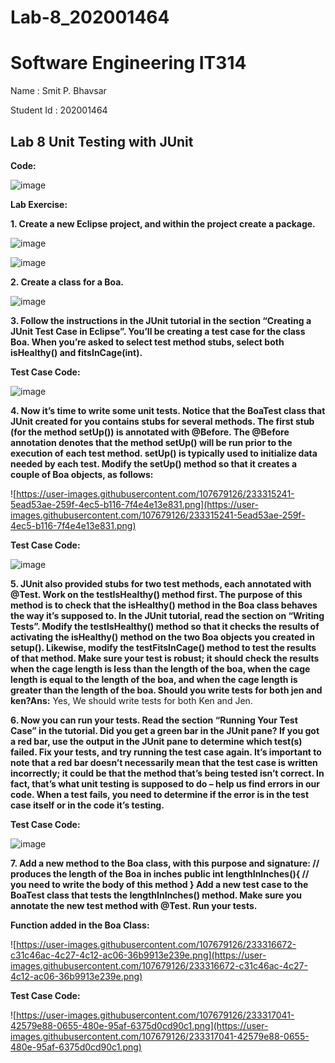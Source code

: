 # Lab-8_202001464
# Software Engineering IT314

Name : Smit P. Bhavsar

Student Id : 202001464

## Lab 8 Unit Testing with JUnit

**Code:**

![image](https://user-images.githubusercontent.com/107932317/233594515-5bd00cd7-2cce-40e3-8d8f-299926771bba.png)

**Lab Exercise:**

**1. Create a new Eclipse project, and within the project create a package.**

![image](https://user-images.githubusercontent.com/107932317/233594626-61dfb5cc-9f6e-4b59-a138-cd81b790b419.png)

![image](https://user-images.githubusercontent.com/107932317/233594686-f5b79d69-1373-420c-b394-72b0ea4a776d.png)

**2. Create a class for a Boa.**

![image](https://user-images.githubusercontent.com/107932317/233594784-ad216efd-a9ea-432a-9c5e-56d9985ab8c5.png)

**3. Follow the instructions in the JUnit tutorial in the section “Creating a JUnit Test Case in Eclipse”. You’ll be creating a test case for the class Boa. When you’re asked to select test method stubs, select both isHealthy() and fitsInCage(int).**

**Test Case Code:**

![image](https://user-images.githubusercontent.com/107932317/233594915-bcb47bcc-1a0e-4d9a-affd-ac4b0fd25450.png)

**4. Now it’s time to write some unit tests. Notice that the BoaTest class that JUnit created for you contains stubs for several methods. The first stub (for the method setUp()) is annotated with @Before. The @Before annotation denotes that the method setUp() will be run prior to the execution of each test method. setUp() is typically used to initialize data needed by each test. Modify the setUp() method so that it creates a couple of Boa objects, as follows:**


![https://user-images.githubusercontent.com/107679126/233315241-5ead53ae-259f-4ec5-b116-7f4e4e13e831.png](https://user-images.githubusercontent.com/107679126/233315241-5ead53ae-259f-4ec5-b116-7f4e4e13e831.png)

**Test Case Code:**

![image](https://user-images.githubusercontent.com/107932317/233595165-b8e50579-bdbc-4a87-b3d0-4b2f5bab975c.png)

**5. JUnit also provided stubs for two test methods, each annotated with @Test. Work on the testIsHealthy() method first. The purpose of this method is to check that the isHealthy() method in the Boa class behaves the way it’s supposed to. In the JUnit tutorial, read the section on “Writing Tests”. Modify the testIsHealthy() method so that it checks the results of activating the isHealthy() method on the two Boa objects you created in setup(). Likewise, modify the testFitsInCage() method to test the results of that method. Make sure your test is robust; it should check the results when the cage length is less than the length of the boa, when the cage length is equal to the length of the boa, and when the cage length is greater than the length of the boa. Should you write tests for both jen and ken?Ans:** Yes, We should write tests for both Ken and Jen.

**6. Now you can run your tests. Read the section “Running Your Test Case” in the tutorial. Did you get a green bar in the JUnit pane? If you got a red bar, use the output in the JUnit pane to determine which test(s) failed. Fix your tests, and try running the test case again. It’s important to note that a red bar doesn’t necessarily mean that the test case is written incorrectly; it could be that the method that’s being tested isn’t correct. In fact, that’s what unit testing is supposed to do – help us find errors in our code. When a test fails, you need to determine if the error is in the test case itself or in the code it’s testing.**

**Test Case Code:**

![image](https://user-images.githubusercontent.com/107932317/233595507-93e7b33c-7a39-43a7-980c-18ece1152eaf.png)

**7. Add a new method to the Boa class, with this purpose and signature: // produces the length of the Boa in inches public int lengthInInches(){ // you need to write the body of this method } Add a new test case to the BoaTest class that tests the lengthInInches() method. Make sure you annotate the new test method with @Test. Run your tests.**

**Function added in the Boa Class:**

![https://user-images.githubusercontent.com/107679126/233316672-c31c46ac-4c27-4c12-ac06-36b9913e239e.png](https://user-images.githubusercontent.com/107679126/233316672-c31c46ac-4c27-4c12-ac06-36b9913e239e.png)

**Test Case Code:**

![https://user-images.githubusercontent.com/107679126/233317041-42579e88-0655-480e-95af-6375d0cd90c1.png](https://user-images.githubusercontent.com/107679126/233317041-42579e88-0655-480e-95af-6375d0cd90c1.png)
